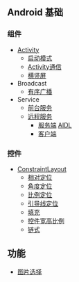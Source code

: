 ## Android 基础
### 组件
- [Activity](https://blog.csdn.net/q1113225201/article/details/89059115)
    - [启动模式](https://github.com/q1113225201/Exercise/blob/master/app/src/main/java/com/sjl/exercise/module/activity/launchmode)
    - [Activity通信](https://github.com/q1113225201/Exercise/tree/master/app/src/main/java/com/sjl/exercise/module/activity/correspondence)
    - [横竖屏](https://github.com/q1113225201/Exercise/tree/master/app/src/main/java/com/sjl/exercise/module/activity/screen)
- Broadcast
    - [有序广播](https://github.com/q1113225201/Exercise/blob/master/app/src/main/java/com/sjl/exercise/module/broadcast/send/BroadcastSendOrderActivity.java)
- Service
    - [前台服务](https://github.com/q1113225201/Exercise/tree/master/app/src/main/java/com/sjl/exercise/module/service/foreground)
    - [远程服务](https://github.com/q1113225201/Exercise/tree/master/app/src/main/java/com/sjl/exercise/module/service/remote)
        - [服务端](https://github.com/q1113225201/Exercise/tree/master/app/src/main/java/com/sjl/exercise/module/service/remote/RemoteService.java)
        [AIDL](https://github.com/q1113225201/Exercise/blob/master/app/src/main/aidl/com/sjl/aidl/ICustomAidlInterface.aidl)
        - [客户端](https://github.com/q1113225201/Exercise/tree/master/app/src/main/java/com/sjl/exercise/module/service/remote/RemoteServiceActivity.java)
### 控件
- [ConstraintLayout](https://blog.csdn.net/q1113225201/article/details/88777447)
    - [相对定位](https://github.com/q1113225201/Exercise/blob/master/app/src/main/res/layout/activity_constraint_layout_location.xml)
    - [角度定位](https://github.com/q1113225201/Exercise/blob/master/app/src/main/res/layout/activity_constraint_layout_circle.xml)
    - [比例定位](https://github.com/q1113225201/Exercise/blob/master/app/src/main/res/layout/activity_constrain_layout_bias.xml)
    - [引导线定位](https://github.com/q1113225201/Exercise/blob/master/app/src/main/res/layout/activity_constrain_layout_guide_line.xml)
    - [填充](https://github.com/q1113225201/Exercise/blob/master/app/src/main/res/layout/activity_constrain_layout_fill.xml)
    - [控件宽高比例](https://github.com/q1113225201/Exercise/blob/master/app/src/main/res/layout/activity_constrain_layout_ratio.xml)
    - [链式](https://github.com/q1113225201/Exercise/blob/master/app/src/main/res/layout/activity_constrain_layout_chain.xml)
## 功能
- [图片选择](https://github.com/q1113225201/Exercise/tree/master/app/src/main/java/com/sjl/exercise/function/picture)






